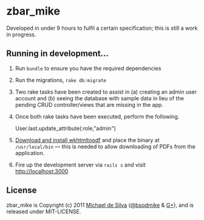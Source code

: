 # zbar_mike

Developed in under 9 hours to fulfil a certain specification; this is still a work in progress.

## Running in development...

1. Run `bundle` to ensure you have the required dependencies

2. Run the migrations, `rake db:migrate`

3. Two rake tasks have been created to assist in (a) creating an admin user account and (b) seeing the database with sample data in lieu of the pending CRUD controller/views that are missing in the app.

4. Once both rake tasks have been executed, perform the following.

    User.last.update_attribute(:role,"admin")

5. [Download and install wkhtmltopdf](http://code.google.com/p/wkhtmltopdf/) and place the binary at `/usr/local/bin` &mdash; this is needed to allow downloading of PDFs from the application.

6. Fire up the development server via `rails s` and visit [http://localhost:3000](http://localhost:3000)

## License
zbar_mike is Copyright (c) 2011 [Michael de Silva](http://www.bsodmike.com) ([@bsodmike](https://twitter.com/#!/bsodmike) &amp; [G+](https://plus.google.com/102197309611185157885/posts)), and is released under MIT-LICENSE.